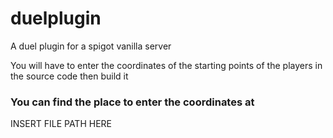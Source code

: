 # duelplugin

A duel plugin for a spigot vanilla server<br>

You will have to enter the coordinates of the starting points of the players in the source code then build it<br>

<h3>You can find the place to enter the coordinates at</h3>

<p>INSERT FILE PATH HERE
